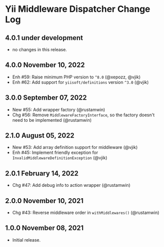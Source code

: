 # Yii Middleware Dispatcher Change Log

## 4.0.1 under development

- no changes in this release.

## 4.0.0 November 10, 2022

- Enh #59: Raise minimum PHP version to `^8.0` (@xepozz, @vjik)
- Enh #62: Add support for `yiisoft/definitions` version `^3.0` (@vjik)

## 3.0.0 September 07, 2022

- New #55: Add wrapper factory (@rustamwin)
- Chg #56: Remove `MiddlewareFactoryInterface`, so the factory doesn't need to be implemented (@rustamwin)

## 2.1.0 August 05, 2022

- New #53: Add array definition support for middleware (@vjik)
- Enh #45: Implement friendly exception for `InvalidMiddlewareDefinitionException` (@vjik)

## 2.0.1 February 14, 2022

- Chg #47: Add debug info to action wrapper (@rustamwin)

## 2.0.0 November 10, 2021

- Chg #43: Reverse middleware order in `withMiddlewares()` (@rustamwin)

## 1.0.0 November 08, 2021

- Initial release.
